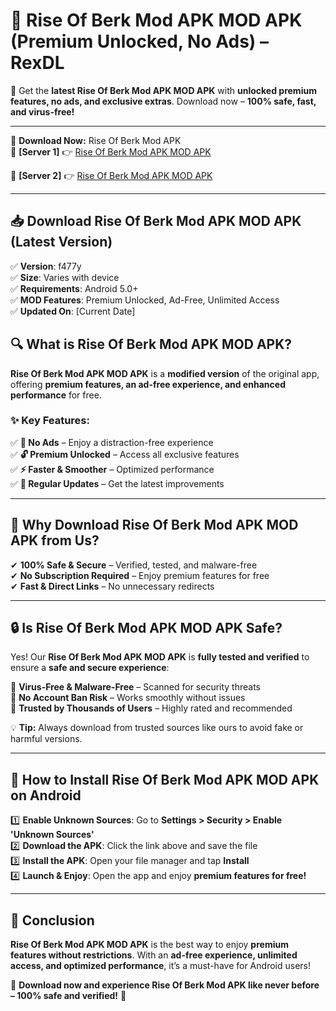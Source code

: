# 🚀 Rise Of Berk Mod APK MOD APK (Premium Unlocked, No Ads) – RexDL 

🎯 Get the **latest Rise Of Berk Mod APK MOD APK** with **unlocked premium features, no ads, and exclusive extras**. Download now – **100% safe, fast, and virus-free!**  

---

🔽 **Download Now:** Rise Of Berk Mod APK  
🔹 **[Server 1]** 👉 [Rise Of Berk Mod APK MOD APK](https://apkcomod.com?title=Rise_Of_Berk_Mod_APK)  

🔹 **[Server 2]** 👉 [Rise Of Berk Mod APK MOD APK](https://apkcomod.com?title=Rise_Of_Berk_Mod_APK)  

---
## 📥 Download Rise Of Berk Mod APK MOD APK (Latest Version)  

✅ **Version**: f477y  
✅ **Size**: Varies with device  
✅ **Requirements**: Android 5.0+  
✅ **MOD Features**: Premium Unlocked, Ad-Free, Unlimited Access  
✅ **Updated On**: [Current Date]  

## 🔍 What is Rise Of Berk Mod APK MOD APK?  

**Rise Of Berk Mod APK MOD APK** is a **modified version** of the original app, offering **premium features, an ad-free experience, and enhanced performance** for free.  

### ✨ Key Features:  

✅ **🚫 No Ads** – Enjoy a distraction-free experience  
✅ **🔓 Premium Unlocked** – Access all exclusive features  
✅ **⚡ Faster & Smoother** – Optimized performance  
✅ **🔄 Regular Updates** – Get the latest improvements  

---

## 🌟 Why Download Rise Of Berk Mod APK MOD APK from Us?  

✔ **100% Safe & Secure** – Verified, tested, and malware-free  
✔ **No Subscription Required** – Enjoy premium features for free  
✔ **Fast & Direct Links** – No unnecessary redirects  

---

## 🔒 Is Rise Of Berk Mod APK MOD APK Safe?  

Yes! Our **Rise Of Berk Mod APK MOD APK** is **fully tested and verified** to ensure a **safe and secure experience**:  

🔹 **Virus-Free & Malware-Free** – Scanned for security threats  
🔹 **No Account Ban Risk** – Works smoothly without issues  
🔹 **Trusted by Thousands of Users** – Highly rated and recommended  

💡 **Tip:** Always download from trusted sources like ours to avoid fake or harmful versions.  

---

## 📲 How to Install Rise Of Berk Mod APK MOD APK on Android  

1️⃣ **Enable Unknown Sources**: Go to **Settings > Security > Enable 'Unknown Sources'**  
2️⃣ **Download the APK**: Click the link above and save the file  
3️⃣ **Install the APK**: Open your file manager and tap **Install**  
4️⃣ **Launch & Enjoy**: Open the app and enjoy **premium features for free!**  

---

## 🚀 Conclusion  

**Rise Of Berk Mod APK MOD APK** is the best way to enjoy **premium features without restrictions**. With an **ad-free experience, unlimited access, and optimized performance**, it’s a must-have for Android users!  

🔻 **Download now and experience Rise Of Berk Mod APK like never before – 100% safe and verified!** 🔻  
